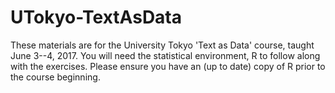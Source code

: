 # UTokyo-TextAsData

These materials are for the University Tokyo 'Text as Data' course, taught June 3--4, 2017.  You will need the statistical environment, R to follow along with the exercises.  Please ensure you have an (up to date) copy of R prior to the course beginning.


